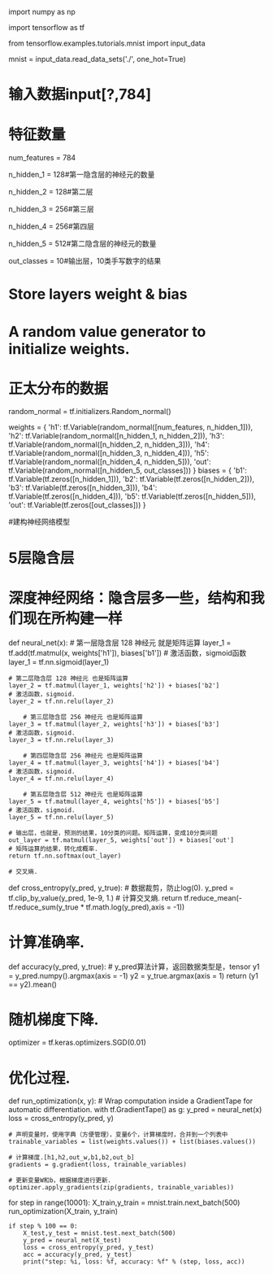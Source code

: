 import numpy as np

import tensorflow as tf

from tensorflow.examples.tutorials.mnist import input_data

mnist = input_data.read_data_sets('./', one_hot=True)

# 输入数据input[?,784]

# 特征数量
num_features = 784

n_hidden_1 = 128#第一隐含层的神经元的数量

n_hidden_2 = 128#第二层

n_hidden_3 = 256#第三层

n_hidden_4 = 256#第四层

n_hidden_5 = 512#第二隐含层的神经元的数量

out_classes = 10#输出层，10类手写数字的结果

# Store layers weight & bias

# A random value generator to initialize weights.
# 正太分布的数据
random_normal = tf.initializers.Random_normal()

weights = {
    'h1': tf.Variable(random_normal([num_features, n_hidden_1])),
    'h2': tf.Variable(random_normal([n_hidden_1, n_hidden_2])),
    'h3': tf.Variable(random_normal([n_hidden_2, n_hidden_3])),
    'h4': tf.Variable(random_normal([n_hidden_3, n_hidden_4])),
    'h5': tf.Variable(random_normal([n_hidden_4, n_hidden_5])),
    'out': tf.Variable(random_normal([n_hidden_5, out_classes]))
}
biases = {
    'b1': tf.Variable(tf.zeros([n_hidden_1])),
    'b2': tf.Variable(tf.zeros([n_hidden_2])),
    'b3': tf.Variable(tf.zeros([n_hidden_3])),
    'b4': tf.Variable(tf.zeros([n_hidden_4])),
    'b5': tf.Variable(tf.zeros([n_hidden_5])),
    'out': tf.Variable(tf.zeros([out_classes]))
}

#建构神经网络模型
# 5层隐含层
# 深度神经网络：隐含层多一些，结构和我们现在所构建一样
def neural_net(x):
    # 第一层隐含层 128 神经元 就是矩阵运算
    layer_1 = tf.add(tf.matmul(x, weights['h1']), biases['b1'])
    # 激活函数，sigmoid函数
    layer_1 = tf.nn.sigmoid(layer_1)
    
    # 第二层隐含层 128 神经元 也是矩阵运算
    layer_2 = tf.matmul(layer_1, weights['h2']) + biases['b2']
    # 激活函数，sigmoid.
    layer_2 = tf.nn.relu(layer_2)
    
        # 第三层隐含层 256 神经元 也是矩阵运算
    layer_3 = tf.matmul(layer_2, weights['h3']) + biases['b3']
    # 激活函数，sigmoid.
    layer_3 = tf.nn.relu(layer_3)
    
        # 第四层隐含层 256 神经元 也是矩阵运算
    layer_4 = tf.matmul(layer_3, weights['h4']) + biases['b4']
    # 激活函数，sigmoid.
    layer_4 = tf.nn.relu(layer_4)
    
        # 第五层隐含层 512 神经元 也是矩阵运算
    layer_5 = tf.matmul(layer_4, weights['h5']) + biases['b5']
    # 激活函数，sigmoid.
    layer_5 = tf.nn.relu(layer_5)
    
    # 输出层，也就是，预测的结果，10分类的问题。矩阵运算，变成10分类问题
    out_layer = tf.matmul(layer_5, weights['out']) + biases['out']
    # 矩阵运算的结果，转化成概率.
    return tf.nn.softmax(out_layer)
    
    # 交叉熵.
def cross_entropy(y_pred, y_true):
    # 数据裁剪，防止log(0).
    y_pred = tf.clip_by_value(y_pred, 1e-9, 1.)
    # 计算交叉熵.
    return tf.reduce_mean(-tf.reduce_sum(y_true * tf.math.log(y_pred),axis = -1))

# 计算准确率.
def accuracy(y_pred, y_true):
    # y_pred算法计算，返回数据类型是，tensor
    y1 = y_pred.numpy().argmax(axis = -1)
    y2 = y_true.argmax(axis = 1)
    return (y1 == y2).mean()

# 随机梯度下降.
optimizer = tf.keras.optimizers.SGD(0.01)

# 优化过程. 
def run_optimization(x, y):
    # Wrap computation inside a GradientTape for automatic differentiation.
    with tf.GradientTape() as g:
        y_pred = neural_net(x)
        loss = cross_entropy(y_pred, y)
        
    # 声明变量时，使用字典（方便管理），变量6个，计算梯度时，合并到一个列表中
    trainable_variables = list(weights.values()) + list(biases.values())

    # 计算梯度.[h1,h2,out_w,b1,b2,out_b]
    gradients = g.gradient(loss, trainable_variables)
    
    # 更新变量W和b，根据梯度进行更新.
    optimizer.apply_gradients(zip(gradients, trainable_variables))
    
for step in range(10001):
    X_train,y_train = mnist.train.next_batch(500)
    run_optimization(X_train, y_train)
    
    if step % 100 == 0:
        X_test,y_test = mnist.test.next_batch(500)
        y_pred = neural_net(X_test)
        loss = cross_entropy(y_pred, y_test)
        acc = accuracy(y_pred, y_test)
        print("step: %i, loss: %f, accuracy: %f" % (step, loss, acc))
